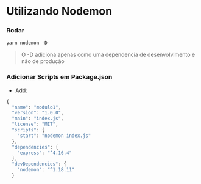 # Utilizando Nodemon #

### Rodar ###
```js
yarn nodemon -D
```
> O -D adiciona apenas como uma dependencia de desenvolvimento e não de produção

### Adicionar Scripts em Package.json ###

* Add:

```js
{
  "name": "modulo1",
  "version": "1.0.0",
  "main": "index.js",
  "license": "MIT",
  "scripts": {
    "start": "nodemon index.js"
  },
  "dependencies": {
    "express": "^4.16.4"
  },
  "devDependencies": {
    "nodemon": "^1.18.11"
  }

```